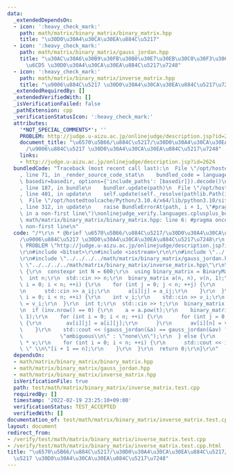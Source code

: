 ```yaml
---
data:
  _extendedDependsOn:
  - icon: ':heavy_check_mark:'
    path: math/matrix/binary_matrix/binary_matrix.hpp
    title: "\u30D0\u30A4\u30CA\u30EA\u884C\u5217"
  - icon: ':heavy_check_mark:'
    path: math/matrix/binary_matrix/gauss_jordan.hpp
    title: "\u30AC\u30A6\u30B9\u30FB\u30B8\u30E7\u30EB\u30C0\u30F3\u306E\u6D88\u53BB\
      \u6CD5 \u30D0\u30A4\u30CA\u30EA\u884C\u5217\u7248"
  - icon: ':heavy_check_mark:'
    path: math/matrix/binary_matrix/inverse_matrix.hpp
    title: "\u9006\u884C\u5217 \u30D0\u30A4\u30CA\u30EA\u884C\u5217\u7248"
  _extendedRequiredBy: []
  _extendedVerifiedWith: []
  _isVerificationFailed: false
  _pathExtension: cpp
  _verificationStatusIcon: ':heavy_check_mark:'
  attributes:
    '*NOT_SPECIAL_COMMENTS*': ''
    PROBLEM: http://judge.u-aizu.ac.jp/onlinejudge/description.jsp?id=2624
    document_title: "\u6570\u5B66/\u884C\u5217/\u30D0\u30A4\u30CA\u30EA\u884C\u5217\
      /\u9006\u884C\u5217 \u30D0\u30A4\u30CA\u30EA\u884C\u5217\u7248"
    links:
    - http://judge.u-aizu.ac.jp/onlinejudge/description.jsp?id=2624
  bundledCode: "Traceback (most recent call last):\n  File \"/opt/hostedtoolcache/Python/3.10.4/x64/lib/python3.10/site-packages/onlinejudge_verify/documentation/build.py\"\
    , line 71, in _render_source_code_stat\n    bundled_code = language.bundle(stat.path,\
    \ basedir=basedir, options={'include_paths': [basedir]}).decode()\n  File \"/opt/hostedtoolcache/Python/3.10.4/x64/lib/python3.10/site-packages/onlinejudge_verify/languages/cplusplus.py\"\
    , line 187, in bundle\n    bundler.update(path)\n  File \"/opt/hostedtoolcache/Python/3.10.4/x64/lib/python3.10/site-packages/onlinejudge_verify/languages/cplusplus_bundle.py\"\
    , line 401, in update\n    self.update(self._resolve(pathlib.Path(included), included_from=path))\n\
    \  File \"/opt/hostedtoolcache/Python/3.10.4/x64/lib/python3.10/site-packages/onlinejudge_verify/languages/cplusplus_bundle.py\"\
    , line 312, in update\n    raise BundleErrorAt(path, i + 1, \"#pragma once found\
    \ in a non-first line\")\nonlinejudge_verify.languages.cplusplus_bundle.BundleErrorAt:\
    \ math/matrix/binary_matrix/binary_matrix.hpp: line 6: #pragma once found in a\
    \ non-first line\n"
  code: "/*\r\n * @brief \u6570\u5B66/\u884C\u5217/\u30D0\u30A4\u30CA\u30EA\u884C\u5217\
    /\u9006\u884C\u5217 \u30D0\u30A4\u30CA\u30EA\u884C\u5217\u7248\r\n */\r\n#define\
    \ PROBLEM \"http://judge.u-aizu.ac.jp/onlinejudge/description.jsp?id=2624\"\r\n\
    \r\n#include <bitset>\r\n#include <iostream>\r\n\r\n#include \"../../../../math/matrix/binary_matrix/binary_matrix.hpp\"\
    \r\n#include \"../../../../math/matrix/binary_matrix/gauss_jordan.hpp\"\r\n#include\
    \ \"../../../../math/matrix/binary_matrix/inverse_matrix.hpp\"\r\n\r\nint main()\
    \ {\r\n  constexpr int N = 600;\r\n  using binary_matrix = BinaryMatrix<N>;\r\n\
    \  int n;\r\n  std::cin >> n;\r\n  binary_matrix a(n, n), v(n, 1);\r\n  for (int\
    \ i = 0; i < n; ++i) {\r\n    for (int j = 0; j < n; ++j) {\r\n      int a_ij;\r\
    \n      std::cin >> a_ij;\r\n      a[i][j] = a_ij;\r\n    }\r\n  }\r\n  for (int\
    \ i = 0; i < n; ++i) {\r\n    int v_i;\r\n    std::cin >> v_i;\r\n    v[i][0]\
    \ = v_i;\r\n  }\r\n  int t;\r\n  std::cin >> t;\r\n  binary_matrix inv = inverse_matrix(a);\r\
    \n  if (inv.nrow() == 0) {\r\n    a = a.pow(t);\r\n    binary_matrix av(n, n +\
    \ 1);\r\n    for (int i = 0; i < n; ++i) {\r\n      for (int j = 0; j < n; ++j)\
    \ {\r\n        av[i][j] = a[i][j];\r\n      }\r\n      av[i][n] = v[i][0];\r\n\
    \    }\r\n    std::cout << (gauss_jordan(&a) == gauss_jordan(&av) ?\r\n      \
    \            \"ambiguous\\n\" : \"none\\n\");\r\n  } else {\r\n    inv = inv.pow(t)\
    \ * v;\r\n    for (int i = 0; i < n; ++i) {\r\n      std::cout << inv[i][0] <<\
    \ \" \\n\"[i + 1 == n];\r\n    }\r\n  }\r\n  return 0;\r\n}\r\n"
  dependsOn:
  - math/matrix/binary_matrix/binary_matrix.hpp
  - math/matrix/binary_matrix/gauss_jordan.hpp
  - math/matrix/binary_matrix/inverse_matrix.hpp
  isVerificationFile: true
  path: test/math/matrix/binary_matrix/inverse_matrix.test.cpp
  requiredBy: []
  timestamp: '2022-02-19 23:25:10+09:00'
  verificationStatus: TEST_ACCEPTED
  verifiedWith: []
documentation_of: test/math/matrix/binary_matrix/inverse_matrix.test.cpp
layout: document
redirect_from:
- /verify/test/math/matrix/binary_matrix/inverse_matrix.test.cpp
- /verify/test/math/matrix/binary_matrix/inverse_matrix.test.cpp.html
title: "\u6570\u5B66/\u884C\u5217/\u30D0\u30A4\u30CA\u30EA\u884C\u5217/\u9006\u884C\
  \u5217 \u30D0\u30A4\u30CA\u30EA\u884C\u5217\u7248"
---
```

